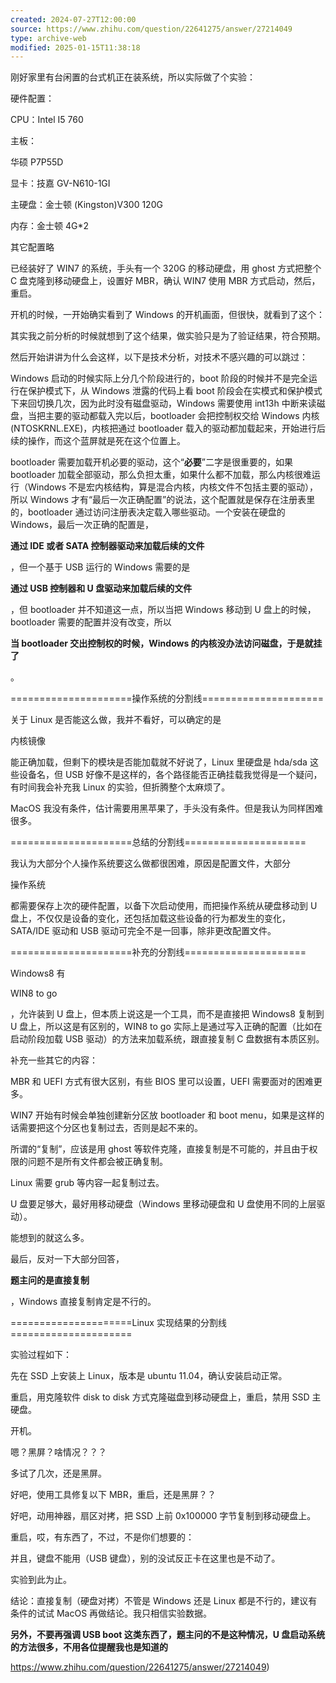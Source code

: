 ```yaml
---
created: 2024-07-27T12:00:00
source: https://www.zhihu.com/question/22641275/answer/27214049
type: archive-web
modified: 2025-01-15T11:38:18
---
```


刚好家里有台闲置的台式机正在装系统，所以实际做了个实验：

硬件配置：

CPU：Intel I5 760

主板：

华硕 P7P55D

显卡：技嘉 GV-N610-1GI

主硬盘：金士顿 (Kingston)V300 120G

内存：金士顿 4G*2

其它配置略

已经装好了 WIN7 的系统，手头有一个 320G 的移动硬盘，用 ghost 方式把整个 C 盘克隆到移动硬盘上，设置好 MBR，确认 WIN7 使用 MBR 方式启动，然后，重启。

开机的时候，一开始确实看到了 Windows 的开机画面，但很快，就看到了这个：

其实我之前分析的时候就想到了这个结果，做实验只是为了验证结果，符合预期。

然后开始讲讲为什么会这样，以下是技术分析，对技术不感兴趣的可以跳过：

Windows 启动的时候实际上分几个阶段进行的，boot 阶段的时候并不是完全运行在保护模式下，从 Windows 泄露的代码上看 boot 阶段会在实模式和保护模式下来回切换几次，因为此时没有磁盘驱动，Windows 需要使用 int13h 中断来读磁盘，当把主要的驱动都载入完以后，bootloader 会把控制权交给 Windows 内核 (NTOSKRNL.EXE)，内核把通过 bootloader 载入的驱动都加载起来，开始进行后续的操作，而这个蓝屏就是死在这个位置上。

bootloader 需要加载开机必要的驱动，这个“**必要**”二字是很重要的，如果 bootloader 加载全部驱动，那么负担太重，如果什么都不加载，那么内核很难运行（Windows 不是宏内核结构，算是混合内核，内核文件不包括主要的驱动），所以 Windows 才有“最后一次正确配置”的说法，这个配置就是保存在注册表里的，bootloader 通过访问注册表决定载入哪些驱动。一个安装在硬盘的 Windows，最后一次正确的配置是，

**通过 IDE 或者 SATA 控制器驱动来加载后续的文件**

，但一个基于 USB 运行的 Windows 需要的是

**通过 USB 控制器和 U 盘驱动来加载后续的文件**

，但 bootloader 并不知道这一点，所以当把 Windows 移动到 U 盘上的时候，bootloader 需要的配置并没有改变，所以

**当 bootloader 交出控制权的时候，Windows 的内核没办法访问磁盘，于是就挂了**

。

=====================操作系统的分割线=====================

关于 Linux 是否能这么做，我并不看好，可以确定的是

内核镜像

能正确加载，但剩下的模块是否能加载就不好说了，Linux 里硬盘是 hda/sda 这些设备名，但 USB 好像不是这样的，各个路径能否正确挂载我觉得是一个疑问，有时间我会补充我 Linux 的实验，但折腾整个太麻烦了。

MacOS 我没有条件，估计需要用黑苹果了，手头没有条件。但是我认为同样困难很多。

=====================总结的分割线=====================

我认为大部分个人操作系统要这么做都很困难，原因是配置文件，大部分

操作系统

都需要保存上次的硬件配置，以备下次启动使用，而把操作系统从硬盘移动到 U 盘上，不仅仅是设备的变化，还包括加载这些设备的行为都发生的变化，SATA/IDE 驱动和 USB 驱动可完全不是一回事，除非更改配置文件。

=====================补充的分割线=====================

Windows8 有

WIN8 to go

，允许装到 U 盘上，但本质上说这是一个工具，而不是直接把 Windows8 复制到 U 盘上，所以这是有区别的，WIN8 to go 实际上是通过写入正确的配置（比如在启动阶段加载 USB 驱动）的方法来加载系统，跟直接复制 C 盘数据有本质区别。

补充一些其它的内容：

MBR 和 UEFI 方式有很大区别，有些 BIOS 里可以设置，UEFI 需要面对的困难更多。

WIN7 开始有时候会单独创建新分区放 bootloader 和 boot menu，如果是这样的话需要把这个分区也复制过去，否则是起不来的。

所谓的“复制”，应该是用 ghost 等软件克隆，直接复制是不可能的，并且由于权限的问题不是所有文件都会被正确复制。

Linux 需要 grub 等内容一起复制过去。

U 盘要足够大，最好用移动硬盘（Windows 里移动硬盘和 U 盘使用不同的上层驱动）。

能想到的就这么多。

最后，反对一下大部分回答，

**题主问的是直接复制**

，Windows 直接复制肯定是不行的。

=====================Linux 实现结果的分割线=====================

实验过程如下：

先在 SSD 上安装上 Linux，版本是 ubuntu 11.04，确认安装启动正常。

重启，用克隆软件 disk to disk 方式克隆磁盘到移动硬盘上，重启，禁用 SSD 主硬盘。

开机。

嗯？黑屏？啥情况？？？

多试了几次，还是黑屏。

好吧，使用工具修复以下 MBR，重启，还是黑屏？？

好吧，动用神器，扇区对拷，把 SSD 上前 0x100000 字节复制到移动硬盘上。

重启，哎，有东西了，不过，不是你们想要的：

并且，键盘不能用（USB 键盘），别的没试反正卡在这里也是不动了。

实验到此为止。

结论：直接复制（硬盘对拷）不管是 Windows 还是 Linux 都是不行的，建议有条件的试试 MacOS 再做结论。我只相信实验数据。

**另外，不要再强调 USB boot 这类东西了，题主问的不是这种情况，U 盘启动系统的方法很多，不用各位提醒我也是知道的**

https://www.zhihu.com/question/22641275/answer/27214049)
